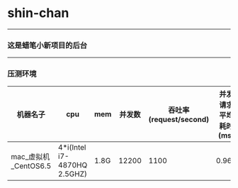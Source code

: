 # shin-chan
---
### 这是蜡笔小新项目的后台
---
### 压测环境
机器名子 | cpu | mem | 并发数 | 吞吐率(request/second) | 并发请求平均耗时(ms)| 
--- | --- |--- | --- | --- | ---
mac_虚拟机_CentOS6.5|4*i(Intel i7-4870HQ 2.5GHZ)|1.8G | 12200 | 1100 | 0.962
